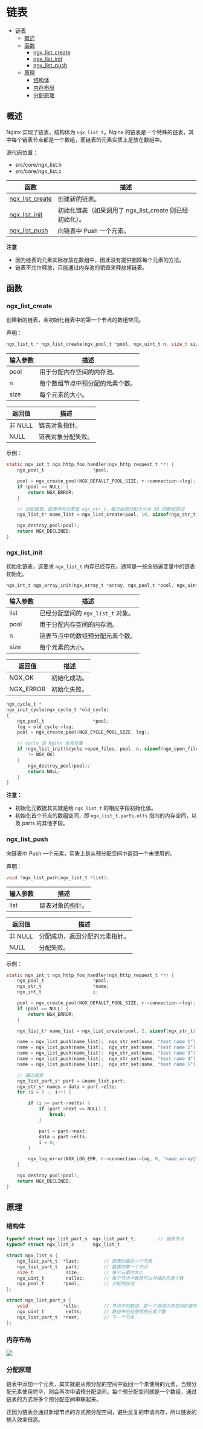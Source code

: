 # 链表

<!-- TOC -->

- [链表](#链表)
    - [概述](#概述)
    - [函数](#函数)
        - [ngx_list_create](#ngx_list_create)
        - [ngx_list_init](#ngx_list_init)
        - [ngx_list_push](#ngx_list_push)
    - [原理](#原理)
        - [结构体](#结构体)
        - [内存布局](#内存布局)
        - [分配原理](#分配原理)

<!-- /TOC -->

## 概述

Nginx 实现了链表，结构体为 `ngx_list_t`。Nginx 的链表是一个特殊的链表，其中每个链表节点都是一个数组，而链表的元素实质上是放在数组中。

源代码位置：

- src/core/ngx_list.h
- src/core/ngx_list.c

函数 | 描述
-|-
[ngx_list_create](#ngx_array_create) | 创建新的链表。
[ngx_list_init](#ngx_array_init) | 初始化链表（如果调用了 ngx_list_create 则已经初始化）。
[ngx_list_push](#ngx_array_destroy) | 向链表中 Push 一个元素。

**注意**

- 因为链表的元素实际存放在数组中，因此没有提供删除每个元素的方法。
- 链表不允许释放，只能通过内存池的销毁来释放掉链表。

## 函数

### ngx_list_create

创建新的链表，会初始化链表中的第一个节点的数组空间。

声明：

```c
ngx_list_t * ngx_list_create(ngx_pool_t *pool, ngx_uint_t n, size_t size)
```

输入参数 | 描述
-|-
pool | 用于分配内存空间的内存池。
n | 每个数组节点中预分配的元素个数。
size | 每个元素的大小。

返回值 | 描述
-|-
非 NULL | 链表对象指针。
NULL | 链表对象分配失败。

示例：

```c
static ngx_int_t ngx_http_foo_handler(ngx_http_request_t *r) {
    ngx_pool_t                  *pool;

    pool = ngx_create_pool(NGX_DEFAULT_POOL_SIZE, r->connection->log);
    if (pool == NULL) {
        return NGX_ERROR;
    }

    // 分配链表，链表中的元素是 ngx_str_t，每次会预分配大小为 10 的数组空间
    ngx_list_t* name_list = ngx_list_create(pool, 10, sizeof(ngx_str_t))

    ngx_destroy_pool(pool);
    return NGX_DECLINED;
}
```

### ngx_list_init

初始化链表，这要求 `ngx_list_t` 内存已经存在。通常是一些全局遍变量中的链表初始化。

```c
ngx_int_t ngx_array_init(ngx_array_t *array, ngx_pool_t *pool, ngx_uint_t n, size_t size)
```

输入参数 | 描述
-|-
list | 已经分配空间的 `ngx_list_t` 对象。
pool | 用于分配内存空间的内存池。
n | 链表节点中的数组预分配元素个数。
size | 每个元素的大小。

返回值 | 描述
-|-
NGX_OK | 初始化成功。
NGX_ERROR | 初始化失败。

```c
ngx_cycle_t *
ngx_init_cycle(ngx_cycle_t *old_cycle)
{
    ngx_pool_t                  *pool;
    log = old_cycle->log;
    pool = ngx_create_pool(NGX_CYCLE_POOL_SIZE, log);

    // cycle 是 Nginx 全局变量
    if (ngx_list_init(&cycle->open_files, pool, n, sizeof(ngx_open_file_t))
        != NGX_OK)
    {
        ngx_destroy_pool(pool);
        return NULL;
    }
}
```

**注意：**

- 初始化元数据其实就是给 `ngx_list_t` 的相应字段初始化值。
- 初始化首个节点的数组空间，即 `ngx_list_t.parts.elts` 指向的内存空间，以及 parts 的其他字段。

### ngx_list_push

向链表中 Push 一个元素，实质上是从预分配空间中返回一个未使用的。

声明：

```c
void *ngx_list_push(ngx_list_t *list);
```

输入参数 | 描述
-|-
list | 链表对象的指针。

返回值 | 描述
-|-
非 NULL | 分配成功，返回分配的元素指针。
NULL | 分配失败。

示例：

```c
static ngx_int_t ngx_http_foo_handler(ngx_http_request_t *r) {
    ngx_pool_t                  *pool;
    ngx_str_t                   *name;
    ngx_int_t                   i;

    pool = ngx_create_pool(NGX_DEFAULT_POOL_SIZE, r->connection->log);
    if (pool == NULL) {
        return NGX_ERROR;
    }

    ngx_list_t* name_list = ngx_list_create(pool, 2, sizeof(ngx_str_t))

    name = ngx_list_push(name_list);  ngx_str_set(name, "test name 1");
    name = ngx_list_push(name_list);  ngx_str_set(name, "test name 2");
    name = ngx_list_push(name_list);  ngx_str_set(name, "test name 3");
    name = ngx_list_push(name_list);  ngx_str_set(name, "test name 4");
    name = ngx_list_push(name_list);  ngx_str_set(name, "test name 5");

    // 遍历链表
    ngx_list_part_s* part = &name_list.part;
    ngx_str_s* names = data = part->elts;
    for (i = 0 ;; i++) {

        if (i >= part->nelts) {
            if (part->next == NULL) {
                break;
            }

            part = part->next;
            data = part->elts;
            i = 0;
        }

        ngx_log_error(NGX_LOG_ERR, r->connection->log, 0, "name_array[%ui]: %V", i, names[i]);
    }

    ngx_destroy_pool(pool);
    return NGX_DECLINED;
}
```

## 原理

### 结构体

```c
typedef struct ngx_list_part_s  ngx_list_part_t;        // 链表节点
typedef struct ngx_list_s       ngx_list_t

struct ngx_list_s {
    ngx_list_part_t  *last;         // 链表的最后一个元素
    ngx_list_part_t   part;         // 链表的第一个节点
    size_t            size;         // 每个元素的大小
    ngx_uint_t        nalloc;       // 每个节点中数组可以存储的元素个数
    ngx_pool_t       *pool;         // 分配内存池
};

struct ngx_list_part_s {
    void             *elts;         // 节点中的数组，是一个连续内存空间的首地址，大小为 size * nalloc
    ngx_uint_t        nelts;        // 数组中已经使用的元素个数
    ngx_list_part_t  *next;         // 下一个节点
};
```

### 内存布局

![](/resource/ngx_list_t.png)

### 分配原理

链表中添加一个元素，其实就是从预分配的空间中返回一个未使用的元素，当预分配元素使用完毕，则会再次申请预分配空间。每个预分配空间就是一个数组，通过链表的方式将多个预分配空间串联起来。

正因为链表会通过新增节点的方式预分配空间，避免反复的申请内存，所以链表的插入效率很高。
